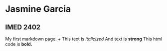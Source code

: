 # Jasmine Garcia
## IMED 2402
My first markdown page. + This text is *italicized* And text is **strong**
This html code is **bold.** 
